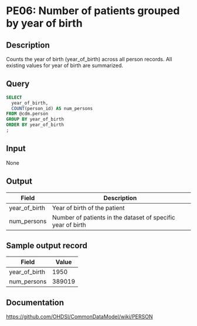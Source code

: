<!---
Group:person
Name:PE06 Number of patients grouped by year of birth
Author:Patrick Ryan
CDM Version: 5.0
-->

# PE06: Number of patients grouped by year of birth

## Description
Counts the year of birth (year_of_birth) across all person records. All existing values for year of birth are summarized.

## Query
```sql
SELECT
  year_of_birth,
  COUNT(person_id) AS num_persons
FROM @cdm.person
GROUP BY year_of_birth
ORDER BY year_of_birth
;
```

## Input

None

## Output

|  Field |  Description |
| --- | --- |
|  year_of_birth |  Year of birth of the patient |
|  num_persons |  Number of patients in the dataset of specific year of birth |

## Sample output record

| Field |  Value |
| --- | --- |
|  year_of_birth |  1950 |
|  num_persons |  389019 |

## Documentation
https://github.com/OHDSI/CommonDataModel/wiki/PERSON
